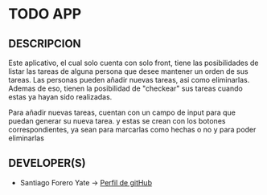 # TODO APP
## DESCRIPCION
Este aplicativo, el cual solo cuenta con solo front, tiene las posibilidades de listar las tareas de alguna persona que desee mantener un orden de sus tareas. Las personas pueden añadir nuevas tareas, asi como eliminarlas.
Ademas de eso, tienen la posibilidad de "checkear" sus tareas cuando estas ya hayan sido realizadas.

Para añadir nuevas tareas, cuentan con un campo de input para que puedan generar su nueva tarea. y estas se crean con los botones correspondientes, ya sean para marcarlas como hechas o no y para poder eliminarlas
## DEVELOPER(S)
- Santiago Forero Yate -> [Perfil de gitHub](https://github.com/santiforero1018)
